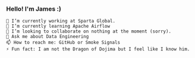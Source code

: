 ### Hello! I'm James :)

    🔭 I’m currently working at Sparta Global.
    🌱 I’m currently learning Apache Airflow
    👯 I’m looking to collaborate on nothing at the moment (sorry).
    💬 Ask me about Data Engineering
    📫 How to reach me: GitHub or Smoke Signals
    ⚡ Fun fact: I am not the Dragon of Dojima but I feel like I know him.


<!--
**Japooter/Japooter** is a ✨ _special_ ✨ repository because its `README.md` (this file) appears on your GitHub profile.

Here are some ideas to get you started:

- 🔭 I’m currently working on ...
- 🌱 I’m currently learning ...
- 👯 I’m looking to collaborate on ...
- 🤔 I’m looking for help with ...
- 💬 Ask me about ...
- 📫 How to reach me: ...
- 😄 Pronouns: ...
- ⚡ Fun fact: ...
-->
